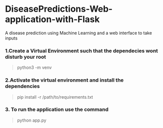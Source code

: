 ﻿# DiseasePredictions-Web-application-with-Flask
 A disease prediction using Machine Learning and a web interface to take inputs<br>
### 1.Create a Virtual Environment such that the dependecies wont disturb your root<br>
  > python3 -m venv <myenvname> <br>
### 2.Activate the virtual environment and install the dependencies<br>
  > pip install -r /path/to/requirements.txt <br>
### 3. To run the application use the command <br>
  > python app.py 
